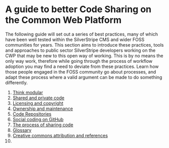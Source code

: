 # A guide to better Code Sharing on the Common Web Platform

The following guide will set out a series of best practices, many of which have been well tested within the SilverStripe CMS and wider FOSS communities for years. This section aims to introduce these practices, tools and approaches to public sector SilverStripe developers working on the CWP that may be new to this open way of working. This is by no means the only way work, therefore while going through the process of workflow adoption you may find a need to deviate from these practices. Learn how those people engaged in the FOSS community go about processes, and adapt these process where a valid argument can be made to do something differently.

1. [Think modular](01_think_modular.md)
2. [Shared and private code](02_shared_and_private_code.md)
3. [Licensing and copyright](03_licensing_and_copyright.md)
4. [Ownership and maintenance](04_ownership_and_maintenance.md)
5. [Code Repositories](05_code_repositories.md)
6. [Social coding on GitHub](06_social_coding.md)
7. [The process of sharing code](07_the_process_of_sharing_code.md)
8. [Glossary](08_glossary.md)
9. [Creative commons attribution and references](09_cc_and_references.md)
10. 


 
